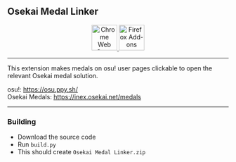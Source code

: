 ## Osekai Medal Linker

<p align="center">
    <a href="https://chromewebstore.google.com/detail/osekai-medal-linker/kmebcckpfflflgpihfimgelkcgpdeecj/">
    	<picture>
      		<source srcset="https://i.imgur.com/XBIE9pk.png" media="(prefers-color-scheme: dark)">
      		<img height="58" src="https://i.imgur.com/oGxig2F.png" alt="Chrome Web Store">
		</picture>
	</a>
	<a href="https://addons.mozilla.org/firefox/addon/osekai-medal-linker/">
    	<picture>
      		<source srcset="https://i.imgur.com/ZluoP7T.png" media="(prefers-color-scheme: dark)">
      		<img height="58" src="https://i.imgur.com/4PobQqE.png" alt="Firefox Add-ons">
	  </picture>
	</a>
</p>

---

This extension makes medals on osu! user pages clickable to open the relevant Osekai medal solution.

osu!: https://osu.ppy.sh/ <br>
Osekai Medals: https://inex.osekai.net/medals

---

### Building

-   Download the source code
-   Run `build.py`
-   This should create `Osekai Medal Linker.zip`
